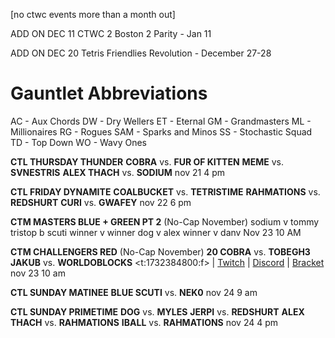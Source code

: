 [no ctwc events more than a month out]

ADD ON DEC 11
CTWC 2 Boston 2 Parity - Jan 11

ADD ON DEC 20
Tetris Friendlies Revolution - December 27-28

# Gauntlet Abbreviations
AC   - Aux Chords
DW   - Dry Wellers
ET   - Eternal
GM   - Grandmasters
ML   - Millionaires
RG   - Rogues
SAM  - Sparks and Minos
SS   - Stochastic Squad
TD   - Top Down
WO   - Wavy Ones




**CTL THURSDAY THUNDER**
**COBRA** vs. **FUR OF KITTEN**
**MEME** vs. **SVNESTRIS**
**ALEX THACH** vs. **SODIUM**
nov 21 4 pm

**CTL FRIDAY DYNAMITE**
**COALBUCKET** vs. **TETRISTIME**
**RAHMATIONS** vs. **REDSHURT**
**CURI** vs. **GWAFEY**
nov 22 6 pm

**CTM MASTERS BLUE + GREEN PT 2** (No-Cap November)
sodium v tommy
tristop b scuti
winner v winner
dog v alex
winner v danv
Nov 23 10 AM

**CTM CHALLENGERS RED** (No-Cap November)
**20 COBRA** vs. **TOBEGH3**
**JAKUB** vs. **WORLDOBLOCKS**
<t:1732384800:f> | [Twitch](https://twitch.tv/monthlytetris2) | [Discord](https://go.ctm.gg/discord) | [Bracket](https://go.ctm.gg/event/ctm-november-2024/challengers-circuit/)
nov 23 10 am

**CTL SUNDAY MATINEE**
**BLUE SCUTI** vs. **NEK0**
nov 24 9 am

**CTL SUNDAY PRIMETIME**
**DOG** vs. **MYLES**
**JERPI** vs. **REDSHURT**
**ALEX THACH** vs. **RAHMATIONS**
**IBALL** vs. **RAHMATIONS**
nov 24 4 pm